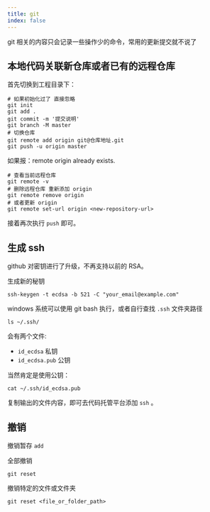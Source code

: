```yaml
---
title: git
index: false
---
```


git 相关的内容只会记录一些操作少的命令，常用的更新提交就不说了

## 本地代码关联新仓库或者已有的远程仓库

首先切换到工程目录下：

```shell
# 如果初始化过了 直接忽略
git init
git add .
git commit -m '提交说明'
git branch -M master
# 切换仓库
git remote add origin git@仓库地址.git
git push -u origin master
```

如果报：remote origin already exists.

```shell
# 查看当前远程仓库
git remote -v
# 删除远程仓库 重新添加 origin
git remote remove origin
# 或者更新 origin
git remote set-url origin <new-repository-url>
```

接着再次执行 `push` 即可。


## 生成 ssh

github 对密钥进行了升级，不再支持以前的 RSA。

生成新的秘钥

```shell
ssh-keygen -t ecdsa -b 521 -C "your_email@example.com"
```

windows 系统可以使用 git bash 执行，或者自行查找 `.ssh` 文件夹路径

```shell
ls ~/.ssh/
```

会有两个文件:

- `id_ecdsa` 私钥
- `id_ecdsa.pub` 公钥

当然肯定是使用公钥：

```shell
cat ~/.ssh/id_ecdsa.pub
```

复制输出的文件内容，即可去代码托管平台添加 `ssh` 。

## 撤销

撤销暂存 `add`

全部撤销

```shell
git reset
```

撤销特定的文件或文件夹

```shell
git reset <file_or_folder_path>
```
